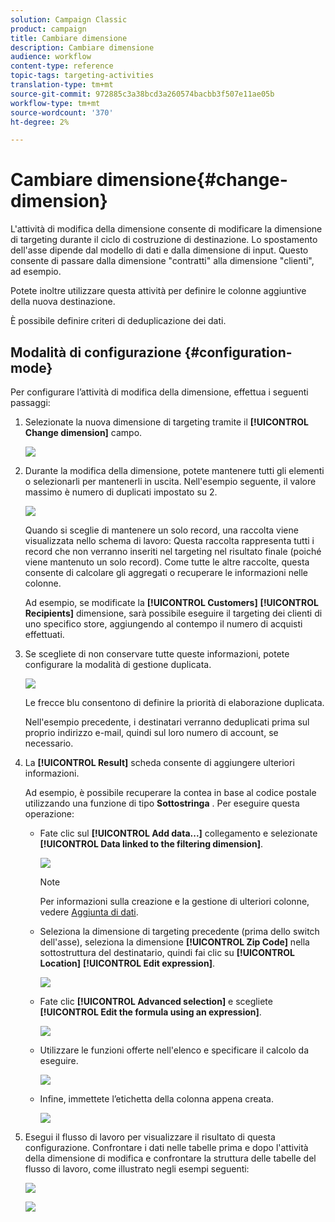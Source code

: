 ```yaml
---
solution: Campaign Classic
product: campaign
title: Cambiare dimensione
description: Cambiare dimensione
audience: workflow
content-type: reference
topic-tags: targeting-activities
translation-type: tm+mt
source-git-commit: 972885c3a38bcd3a260574bacbb3f507e11ae05b
workflow-type: tm+mt
source-wordcount: '370'
ht-degree: 2%

---
```



# Cambiare dimensione{#change-dimension}

L&#39;attività di modifica della dimensione consente di modificare la dimensione di targeting durante il ciclo di costruzione di destinazione. Lo spostamento dell&#39;asse dipende dal modello di dati e dalla dimensione di input. Questo consente di passare dalla dimensione &quot;contratti&quot; alla dimensione &quot;clienti&quot;, ad esempio.

Potete inoltre utilizzare questa attività per definire le colonne aggiuntive della nuova destinazione.

È possibile definire criteri di deduplicazione dei dati.

## Modalità di configurazione {#configuration-mode}

Per configurare l’attività di modifica della dimensione, effettua i seguenti passaggi:

1. Selezionate la nuova dimensione di targeting tramite il **[!UICONTROL Change dimension]** campo.

   ![](assets/s_user_change_dimension_param1.png)

1. Durante la modifica della dimensione, potete mantenere tutti gli elementi o selezionarli per mantenerli in uscita. Nell&#39;esempio seguente, il valore massimo è numero di duplicati impostato su 2.

   ![](assets/s_user_change_dimension_limit.png)

   Quando si sceglie di mantenere un solo record, una raccolta viene visualizzata nello schema di lavoro: Questa raccolta rappresenta tutti i record che non verranno inseriti nel targeting nel risultato finale (poiché viene mantenuto un solo record). Come tutte le altre raccolte, questa consente di calcolare gli aggregati o recuperare le informazioni nelle colonne.

   Ad esempio, se modificate la **[!UICONTROL Customers]** **[!UICONTROL Recipients]** dimensione, sarà possibile eseguire il targeting dei clienti di uno specifico store, aggiungendo al contempo il numero di acquisti effettuati.

1. Se scegliete di non conservare tutte queste informazioni, potete configurare la modalità di gestione duplicata.

   ![](assets/s_user_change_dimension_param2.png)

   Le frecce blu consentono di definire la priorità di elaborazione duplicata.

   Nell&#39;esempio precedente, i destinatari verranno deduplicati prima sul proprio indirizzo e-mail, quindi sul loro numero di account, se necessario.

1. La **[!UICONTROL Result]** scheda consente di aggiungere ulteriori informazioni.

   Ad esempio, è possibile recuperare la contea in base al codice postale utilizzando una funzione di tipo **Sottostringa** . Per eseguire questa operazione:

   * Fate clic sul **[!UICONTROL Add data...]** collegamento e selezionate **[!UICONTROL Data linked to the filtering dimension]**.

      ![](assets/wf_change-dimension_sample_01.png)

      >[!NOTE]
      >
      >Per informazioni sulla creazione e la gestione di ulteriori colonne, vedere [Aggiunta di dati](../../workflow/using/query.md#adding-data).

   * Seleziona la dimensione di targeting precedente (prima dello switch dell&#39;asse), seleziona la dimensione **[!UICONTROL Zip Code]** nella sottostruttura del destinatario, quindi fai clic su **[!UICONTROL Location]** **[!UICONTROL Edit expression]**.

      ![](assets/wf_change-dimension_sample_02.png)

   * Fate clic **[!UICONTROL Advanced selection]** e scegliete **[!UICONTROL Edit the formula using an expression]**.

      ![](assets/wf_change-dimension_sample_03.png)

   * Utilizzare le funzioni offerte nell&#39;elenco e specificare il calcolo da eseguire.

      ![](assets/wf_change-dimension_sample_04.png)

   * Infine, immettete l’etichetta della colonna appena creata.

      ![](assets/wf_change-dimension_sample_05.png)

1. Esegui il flusso di lavoro per visualizzare il risultato di questa configurazione. Confrontare i dati nelle tabelle prima e dopo l&#39;attività della dimensione di modifica e confrontare la struttura delle tabelle del flusso di lavoro, come illustrato negli esempi seguenti:

   ![](assets/wf_change-dimension_sample_06.png)

   ![](assets/wf_change-dimension_sample_07.png)

